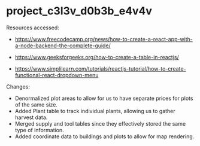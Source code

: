 # project_c3l3v_d0b3b_e4v4v

Resources accessed:
* https://www.freecodecamp.org/news/how-to-create-a-react-app-with-a-node-backend-the-complete-guide/

* https://www.geeksforgeeks.org/how-to-create-a-table-in-reactjs/

* https://www.simplilearn.com/tutorials/reactjs-tutorial/how-to-create-functional-react-dropdown-menu

Changes:
* Denormalized plot areas to allow for us to have separate prices for plots of the same size.
* Added Plant table to track individual plants, allowing us to gather harvest data.
* Merged supply and tool tables since they effectively stored the same type of information.
* Added coordinate data to buildings and plots to allow for map rendering.

